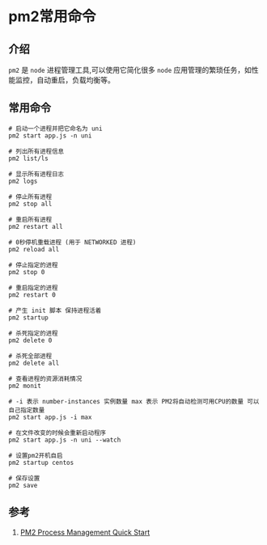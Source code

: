 # pm2常用命令

## 介绍
`pm2` 是 `node` 进程管理工具,可以使用它简化很多 `node` 应用管理的繁琐任务，如性能监控，自动重启，负载均衡等。

## 常用命令
```shell
# 启动一个进程并把它命名为 uni
pm2 start app.js -n uni

# 列出所有进程信息
pm2 list/ls

# 显示所有进程日志
pm2 logs

# 停止所有进程
pm2 stop all

# 重启所有进程
pm2 restart all

# 0秒停机重载进程 (用于 NETWORKED 进程)
pm2 reload all

# 停止指定的进程
pm2 stop 0

# 重启指定的进程
pm2 restart 0

# 产生 init 脚本 保持进程活着
pm2 startup

# 杀死指定的进程
pm2 delete 0

# 杀死全部进程
pm2 delete all

# 查看进程的资源消耗情况
pm2 monit

# -i 表示 number-instances 实例数量 max 表示 PM2将自动检测可用CPU的数量 可以自己指定数量
pm2 start app.js -i max

# 在文件改变的时候会重新启动程序
pm2 start app.js -n uni --watch

# 设置pm2开机自启
pm2 startup centos

# 保存设置
pm2 save
```

## 参考
1. [PM2 Process Management Quick Start](https://pm2.keymetrics.io/docs/usage/quick-start/ 'PM2 Process Management Quick Start')